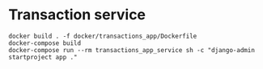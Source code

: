 # Transaction service
    docker build . -f docker/transactions_app/Dockerfile
    docker-compose build
    docker-compose run --rm transactions_app_service sh -c "django-admin startproject app ."
